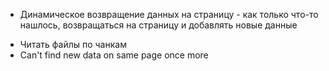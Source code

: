 + Динамическое возвращение данных на страницу - как только что-то нашлось, возвращаться на страницу и добавлять новые данные
- Читать файлы по чанкам
- Can't find new data on same page once more
